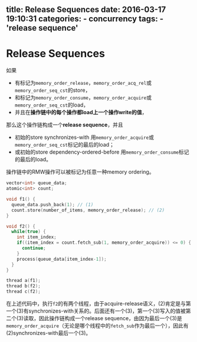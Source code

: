 title: Release Sequences
date: 2016-03-17 19:10:31
categories:
    - concurrency
tags:
    - 'release sequence'
---

# Release Sequences

如果

* 有标记为`memory_order_release`，`memory_order_acq_rel`或`memory_order_seq_cst`的store，
* 和标记为`memory_order_consume`，`memory_order_acquire`或`memory_order_seq_cst`的load，
* 并且在**操作链中的每个操作都load上一个操作write的值**，

那么这个操作链构成一个**release sequence**，并且
* 初始的store synchronizes-with 用`memory_order_acquire`或`memory_order_seq_cst`标记的最后的load；
* 或初始的store dependency-ordered-before 用`memory_order_consume`标记的最后的load。

操作链中的RMW操作可以被标记为任意一种memory ordering。

```cpp
vector<int> queue_data;
atomic<int> count;

void f1() {
  queue_data.push_back(1); // (1)
  count.store(number_of_items, memory_order_release); // (2)
}

void f2() {
  while(true) {
    int item_index;
    if((item_index = count.fetch_sub(1, memory_order_acquire)) <= 0) { // (3)
      continue;
    }
    process(queue_data[item_index-1]);
  }
}

thread a(f1);
thread b(f2);
thread c(f2);
```

在上述代码中，执行`f2`的有两个线程，由于acquire-release语义，(2)肯定是与第一个(3)有synchronizes-with关系的。后面还有一个(3)，第一个(3)写入的值被第二个(3)读取，因此操作链构成一个release sequence，由因为最后一个(3)是`memory_order_acquire`（无论是哪个线程中的`fetch_sub`作为最后一个），因此有(2)synchronizes-with最后一个(3)。
